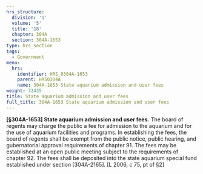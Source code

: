 ```yaml
---
hrs_structure:
  division: '1'
  volume: '5'
  title: '18'
  chapter: 304A
  section: 304A-1653
type: hrs_section
tags:
  - Government
menu:
  hrs:
    identifier: HRS_0304A-1653
    parent: HRS0304A
    name: 304A-1653 State aquarium admission and user fees
weight: 72435
title: State aquarium admission and user fees
full_title: 304A-1653 State aquarium admission and user fees
---
```

**[§304A-1653] State aquarium admission and user fees.** The board of regents may charge the public a fee for admission to the aquarium and for the use of aquarium facilities and programs. In establishing the fees, the board of regents shall be exempt from the public notice, public hearing, and gubernatorial approval requirements of chapter 91\. The fees may be established at an open public meeting subject to the requirements of chapter 92\. The fees shall be deposited into the state aquarium special fund established under section [304A-2165]. [L 2006, c 75, pt of §2]